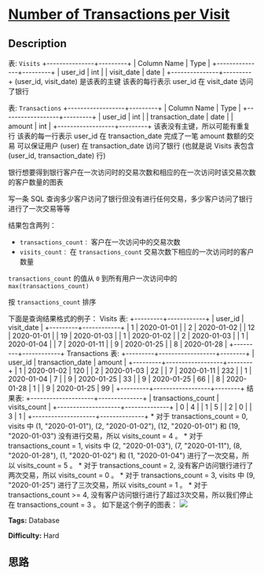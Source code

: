 # [Number of Transactions per Visit][title]

## Description

表: `Visits`
            +---------------+---------+    | Column Name   | Type    |    +---------------+---------+    | user_id       | int     |    | visit_date    | date    |    +---------------+---------+    (user_id, visit_date) 是该表的主键    该表的每行表示 user_id 在 visit_date 访问了银行    



表: `Transactions`
            +------------------+---------+    | Column Name      | Type    |    +------------------+---------+    | user_id          | int     |    | transaction_date | date    |    | amount           | int     |    +------------------+---------+    该表没有主键，所以可能有重复行    该表的每一行表示 user_id 在 transaction_date 完成了一笔 amount 数额的交易    可以保证用户 (user) 在 transaction_date 访问了银行 (也就是说 Visits 表包含 (user_id, transaction_date) 行)    



银行想要得到银行客户在一次访问时的交易次数和相应的在一次访问时该交易次数的客户数量的图表

写一条 SQL 查询多少客户访问了银行但没有进行任何交易，多少客户访问了银行进行了一次交易等等

结果包含两列：

  * `transactions_count：` 客户在一次访问中的交易次数
  * `visits_count：` 在 `transactions_count` 交易次数下相应的一次访问时的客户数量

`transactions_count` 的值从 `0` 到所有用户一次访问中的 `max(transactions_count)`

按 `transactions_count` 排序

下面是查询结果格式的例子：
            Visits 表:    +---------+------------+    | user_id | visit_date |    +---------+------------+    | 1       | 2020-01-01 |    | 2       | 2020-01-02 |    | 12      | 2020-01-01 |    | 19      | 2020-01-03 |    | 1       | 2020-01-02 |    | 2       | 2020-01-03 |    | 1       | 2020-01-04 |    | 7       | 2020-01-11 |    | 9       | 2020-01-25 |    | 8       | 2020-01-28 |    +---------+------------+    Transactions 表:    +---------+------------------+--------+    | user_id | transaction_date | amount |    +---------+------------------+--------+    | 1       | 2020-01-02       | 120    |    | 2       | 2020-01-03       | 22     |    | 7       | 2020-01-11       | 232    |    | 1       | 2020-01-04       | 7      |    | 9       | 2020-01-25       | 33     |    | 9       | 2020-01-25       | 66     |    | 8       | 2020-01-28       | 1      |    | 9       | 2020-01-25       | 99     |    +---------+------------------+--------+    结果表:    +--------------------+--------------+    | transactions_count | visits_count |    +--------------------+--------------+    | 0                  | 4            |    | 1                  | 5            |    | 2                  | 0            |    | 3                  | 1            |    +--------------------+--------------+    * 对于 transactions_count = 0, visits 中 (1, "2020-01-01"), (2, "2020-01-02"), (12, "2020-01-01") 和 (19, "2020-01-03") 没有进行交易，所以 visits_count = 4 。    * 对于 transactions_count = 1, visits 中 (2, "2020-01-03"), (7, "2020-01-11"), (8, "2020-01-28"), (1, "2020-01-02") 和 (1, "2020-01-04") 进行了一次交易，所以 visits_count = 5 。    * 对于 transactions_count = 2, 没有客户访问银行进行了两次交易，所以 visits_count = 0 。    * 对于 transactions_count = 3, visits 中 (9, "2020-01-25") 进行了三次交易，所以 visits_count = 1 。    * 对于 transactions_count >= 4, 没有客户访问银行进行了超过3次交易，所以我们停止在 transactions_count = 3 。        如下是这个例子的图表：    ![](https://assets.leetcode.com/uploads/2020/01/31/chart.png)    


**Tags:** Database

**Difficulty:** Hard

## 思路

[title]: https://leetcode-cn.com/problems/number-of-transactions-per-visit
